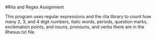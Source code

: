 #Rita and Regex Assignment

  This program uses regular expressions and the rita library to count how many 2, 3, and 4 digit numbers,
  italic words, periods, question marks, exclemation points, and nouns, pronouns, and verbs there are in 
  the Rhesus.txt file.
